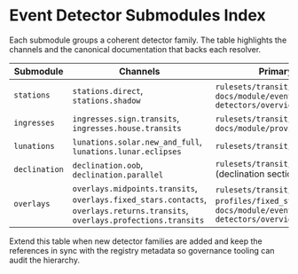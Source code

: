 # Event Detector Submodules Index

Each submodule groups a coherent detector family. The table highlights the channels and the canonical documentation that backs each resolver.

| Submodule | Channels | Primary references | Tests |
| --- | --- | --- | --- |
| `stations` | `stations.direct`, `stations.shadow` | `rulesets/transit/stations.ruleset.md`, `docs/module/event-detectors/overview.md` | `tests/test_stations_impl.py` |
| `ingresses` | `ingresses.sign.transits`, `ingresses.house.transits` | `rulesets/transit/ingresses.ruleset.md`, `docs/module/providers_and_frames.md` | `tests/test_ingress_features.py`, `tests/test_ingresses_mundane.py` |
| `lunations` | `lunations.solar.new_and_full`, `lunations.lunar.eclipses` | `rulesets/transit/lunations.ruleset.md` | `tests/test_lunations_impl.py`, `tests/test_eclipses_impl.py` |
| `declination` | `declination.oob`, `declination.parallel` | `rulesets/transit/scan.ruleset.md` (declination sections) | `tests/test_out_of_bounds_impl.py`, `tests/test_detectors_aspects.py` |
| `overlays` | `overlays.midpoints.transits`, `overlays.fixed_stars.contacts`, `overlays.returns.transits`, `overlays.profections.transits` | `rulesets/transit/scan.ruleset.md`, `profiles/fixed_stars.csv`, `docs/module/event-detectors/overview.md` | `tests/test_progressions_directions_impl.py`, `tests/test_star_names_dataset.py`, `tests/test_timelords.py`, `tests/test_timelords_systems.py` |

Extend this table when new detector families are added and keep the references in sync with the registry metadata so governance tooling can audit the hierarchy.
